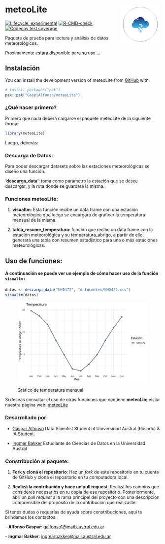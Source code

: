 
<!-- README.md is generated from README.Rmd. Please edit that file -->

# meteoLite <img src="figures/meteoLite-original.png" align="right" width="130"/>

<!-- badges: start -->

[![Lifecycle:
experimental](https://img.shields.io/badge/lifecycle-experimental-orange.svg)](https://lifecycle.r-lib.org/articles/stages.html#experimental)
[![R-CMD-check](https://github.com/GaspiAlfonso/meteoLite/actions/workflows/R-CMD-check.yaml/badge.svg)](https://github.com/GaspiAlfonso/meteoLite/actions/workflows/R-CMD-check.yaml)
[![Codecov test
coverage](https://codecov.io/gh/GaspiAlfonso/meteoLite/graph/badge.svg)](https://app.codecov.io/gh/GaspiAlfonso/meteoLite)
<!-- badges: end -->

Paquete de prueba para lectura y análisis de datos meteorológicos.

Proximamente estará disponible para su uso …

## Instalación

You can install the development version of meteoLite from
[GitHub](https://github.com/) with:

``` r
# install.packages("pak")
pak::pak("GaspiAlfonso/meteoLite")
```

### ¿Qué hacer primero?

Primero que nada deberá cargarse el paquete meteoLite de la siguiente
forma:

``` r
library(meteoLite)
```

Luego, deberás:

### Descarga de Datos:

Para poder descargar datasets sobre las estaciones meteorológicas se
diseño una función.

**‘descarga_data’**: toma como parámetro la estación que se desee
descargar, y la ruta donde se guardará la misma.

### Funciones meteoLite:

1.  **visualtm**: Esta función recibe un data frame con una estación
    meteorológica que luego se encargará de gráficar la temperatura
    mensual de la misma.

2.  **tabla_resume_temperatura**: función que recibe un data frame con
    la estación meteorológica y su temperatura_abrigo, a partir de ello,
    generará una tabla con resumen estadístico para una o más estaciones
    meteorológicas.

## Uso de funciones:

#### A continuación se puede ver un ejemplo de cómo hacer uso de la función `visualtm` :

``` r
datos <- descarga_data("NH0472", "datosmeteo/NH0472.csv")
visualtm(datos)
```

<figure>

<img src="inst/figures/grafico_visualtm.png" alt="Gráfico de temperatura mensual" />
<figcaption aria-hidden="true">

Gráfico de temperatura mensual
</figcaption>

</figure>

Si deseas consultar el uso de otras funciones que contiene **meteoLite**
visita nuestra página web:
[meteoLite](https://gaspialfonso.github.io/meteoLite/)

### Desarrollado por:

- [Gaspar Alfonso](https://github.com/GaspiAlfonso) Data Scientist
  Student at Universidad Austral (Rosario) & IA Student.

- [Ingmar Bakker](https://github.com/Ingbakk16) Estudiante de Ciencias
  de Datos en la Universidad Austral

### Constribución al paquete:

1.  **Fork y cloná el repositorio**: Haz un *fork* de este repositorio
    en tu cuenta de GitHub y cloná el repositorio en tu computadora
    local.

2.  **Realizá la contribución y hace un pull request**: Realizá los
    cambios que consideres necesarios en tu copia de ese repositorio.
    Posteriormente, abrí un *pull request* a la rama principal del
    proyecto con una descripción comprensible del propósito de la
    contribución que realizaste.

Si tenés dudas o requerías de ayuda sobre constribuciones, aquí te
brindamos los contactos:

\- **Alfonso Gaspar**: <galfonso1@mail.austral.edu.ar>

\- **Ingmar Bakker**: <ingmarbakker@mail.austral.edu.ar>
